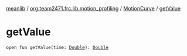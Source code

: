 [meanlib](../../index.md) / [org.team2471.frc.lib.motion_profiling](../index.md) / [MotionCurve](index.md) / [getValue](./get-value.md)

# getValue

`open fun getValue(time: `[`Double`](https://kotlinlang.org/api/latest/jvm/stdlib/kotlin/-double/index.html)`): `[`Double`](https://kotlinlang.org/api/latest/jvm/stdlib/kotlin/-double/index.html)
